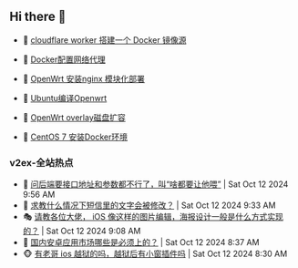 ## Hi there 👋

<!--
**dkyg666/dkyg666** is a ✨ _special_ ✨ repository because its `README.md` (this file) appears on your GitHub profile.

Here are some ideas to get you started:

- 🔭 I’m currently working on ...
- 🌱 I’m currently learning ...
- 👯 I’m looking to collaborate on ...
- 🤔 I’m looking for help with ...
- 💬 Ask me about ...
- 📫 How to reach me: ...
- 😄 Pronouns: ...
- ⚡ Fun fact: ...
-->

<!-- BLOG-POST-LIST:START -->
- 🦩 [cloudflare worker 搭建一个 Docker 镜像源](http://blog.1996099.xyz/archives/cloudflare-worker-da-jian-yi-ge-docker-jing-xiang-zhan) 

- 🚦 [Docker配置网络代理](http://blog.1996099.xyz/archives/dockerpei-zhi-wang-luo-dai-li) 

- 🫶 [OpenWrt 安装nginx 模块化部署](http://blog.1996099.xyz/archives/openwrt-an-zhuang-nginx-mo-kuai-hua-bu-shu) 

- 🦄 [Ubuntu编译Openwrt](http://blog.1996099.xyz/archives/ubuntuzi-bian-yi-openwrt) 

- 🐻 [OpenWrt overlay磁盘扩容](http://blog.1996099.xyz/archives/openwrt-overlay) 

- 🤖 [CentOS 7 安装Docker环境](http://blog.1996099.xyz/archives/centos-docker) 
<!-- BLOG-POST-LIST:END -->

### v2ex-全站热点
<!-- v2ex:START -->
- 🥸 [问后端要接口地址和参数都不行了，叫“啥都要让他喂”](https://www.v2ex.com/t/1079683#reply39) | Sat Oct 12 2024 9:56 AM
- 🤗 [求教什么情况下短信里的文字会被修改？](https://www.v2ex.com/t/1079669#reply10) | Sat Oct 12 2024 9:33 AM
- 🎭 [请教各位大佬， iOS 像这样的图片编辑，海报设计一般是什么方式实现的？](https://www.v2ex.com/t/1079657#reply4) | Sat Oct 12 2024 9:08 AM
- 🥷 [国内安卓应用市场哪些是必须上的？](https://www.v2ex.com/t/1079646#reply6) | Sat Oct 12 2024 8:37 AM
- 🐵 [有老哥 ios 越狱的吗，越狱后有小窗插件吗](https://www.v2ex.com/t/1079641#reply4) | Sat Oct 12 2024 8:30 AM<!-- v2ex:END -->

